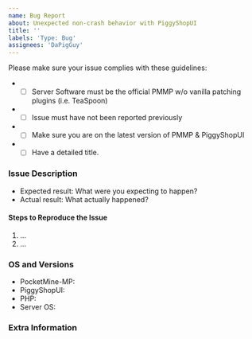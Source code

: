 ```yaml
---
name: Bug Report
about: Unexpected non-crash behavior with PiggyShopUI
title: ''
labels: 'Type: Bug'
assignees: 'DaPigGuy'
---
```


<!-- Failure to complete the required fields will result in the issue being closed. -->
Please make sure your issue complies with these guidelines:
- * [ ] Server Software must be the official PMMP w/o vanilla patching plugins (i.e. TeaSpoon)
- * [ ] Issue must have not been reported previously
- * [ ] Make sure you are on the latest version of PMMP & PiggyShopUI
- * [ ] Have a detailed title.

### Issue Description

- Expected result: What were you expecting to happen?
- Actual result: What actually happened?

#### Steps to Reproduce the Issue
1. ...
2. ...

### OS and Versions
<!-- Use `/version` for PMMP version & `/version PiggyShopUI` for PiggyShopUI version -->
* PocketMine-MP:
* PiggyShopUI:
* PHP:
* Server OS:

<!--- Provide any extra information below  -->
### Extra Information